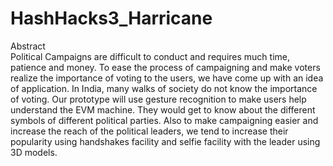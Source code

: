# HashHacks3_Harricane

Abstract <br>
Political Campaigns are difficult to conduct and requires much time, patience and money. To ease the process of campaigning and make voters realize the importance of voting to the users, we have come up with an idea of application. In India, many walks of society do not know the importance of voting. Our prototype will use gesture recognition to make users help understand the EVM machine. They would get to know about the different symbols of different political parties. Also to make campaigning easier and increase the reach of the political leaders, we tend to increase their popularity using handshakes facility and selfie facility with the leader using 3D models.
